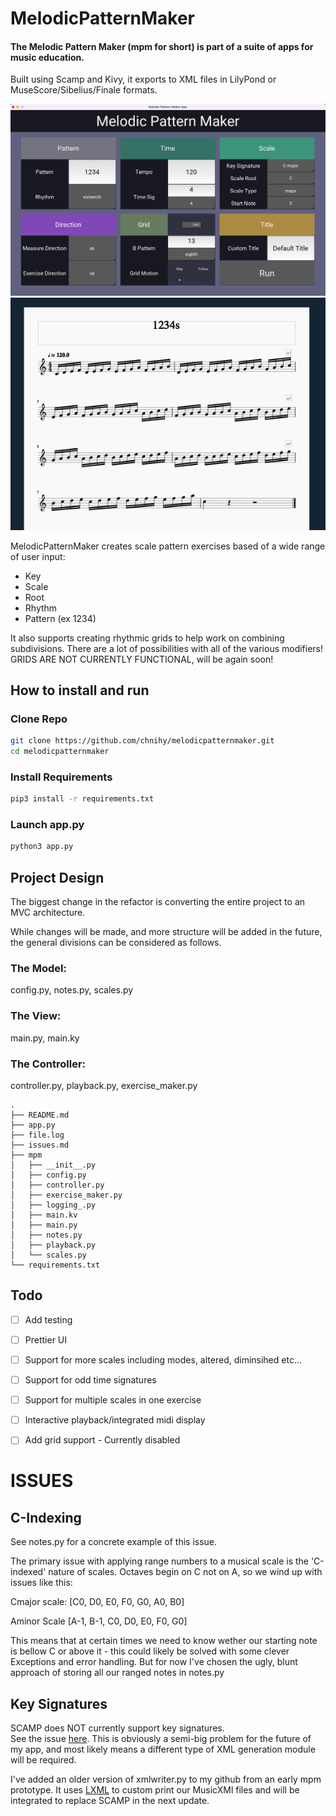 # MelodicPatternMaker
#### The Melodic Pattern Maker (mpm for short) is part of a suite of apps for music education.  
Built using Scamp and Kivy, it exports to XML files in LilyPond or MuseScore/Sibelius/Finale formats.

<img src="/images/preview.png">
<img src="/images/preview2.png">


MelodicPatternMaker creates scale pattern exercises based of a wide range of user input:
  * Key
  * Scale
  * Root
  * Rhythm
  * Pattern (ex 1234)

It also supports creating rhythmic grids to help work on combining subdivisions. There are a lot of possibilities with all of the various modifiers! GRIDS ARE NOT CURRENTLY FUNCTIONAL, will be again soon!

## How to install and run
### Clone Repo
```bash
git clone https://github.com/chnihy/melodicpatternmaker.git
cd melodicpatternmaker
```
### Install Requirements
```bash
pip3 install -r requirements.txt
```
### Launch app.py
```bash
python3 app.py
```

## Project Design
The biggest change in the refactor is converting the entire project to an MVC architecture.

While changes will be made, and more structure will be added in the future, the general divisions
can be considered as follows.

### The Model:
config.py, notes.py, scales.py

### The View:
main.py, main.ky

### The Controller:
controller.py, playback.py, exercise_maker.py

```
.
├── README.md
├── app.py
├── file.log
├── issues.md
├── mpm
│   ├── __init__.py
│   ├── config.py
│   ├── controller.py
│   ├── exercise_maker.py
│   ├── logging_.py
│   ├── main.kv
│   ├── main.py
│   ├── notes.py
│   ├── playback.py
│   └── scales.py
└── requirements.txt
```

## Todo
- [ ] Add testing
- [ ] Prettier UI
- [ ] Support for more scales including modes, altered, diminsihed etc...
- [ ] Support for odd time signatures
- [ ] Support for multiple scales in one exercise
- [ ] Interactive playback/integrated midi display
- [ ] Add grid support - Currently disabled 


# ISSUES

## C-Indexing
See notes.py for a concrete example of this issue.

The primary issue with applying range numbers to a musical scale is 
the 'C-indexed' nature of scales.  Octaves begin on C not on A, so 
we wind up with issues like this:

Cmajor scale:
[C0, D0, E0, F0, G0, A0, B0]

Aminor Scale
[A-1, B-1, C0, D0, E0, F0, G0]

This means that at certain times we need to know wether our starting note is bellow 
C or above it - this could likely be solved with some clever Exceptions and error handling.
But for now I've chosen the ugly, blunt approach of storing all our ranged notes in notes.py


## Key Signatures
SCAMP does NOT currently support key signatures.  
See the issue <a href="https://scampsters.marcevanstein.com/t/key-signature">here</a>.  This is
obviously a semi-big problem for the future of my app, and most likely means a different type of 
XML generation module will be required.

I've added an older version of xmlwriter.py to my github from an early mpm prototype.
It uses <a href="https://lxml.de/">LXML</a> to custom print our MusicXMl files and will be integrated to replace
SCAMP in the next update.


